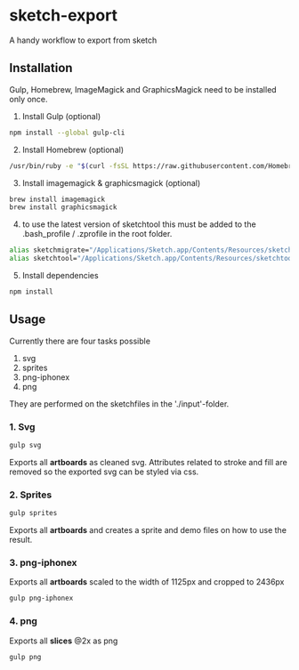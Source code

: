 # sketch-export
A handy workflow to export from sketch

## Installation

Gulp, Homebrew, ImageMagick and GraphicsMagick need to be installed only once.

1. Install Gulp (optional)
```bash
npm install --global gulp-cli
```
2. Install Homebrew (optional)
```bash
/usr/bin/ruby -e "$(curl -fsSL https://raw.githubusercontent.com/Homebrew/install/master/install)"
```
3. Install imagemagick & graphicsmagick (optional)
```bash
brew install imagemagick
brew install graphicsmagick
```
4. to use the latest version of sketchtool this must be added to the .bash_profile / .zprofile in the root folder.
```bash
alias sketchmigrate="/Applications/Sketch.app/Contents/Resources/sketchtool/bin/sketchmigrate"
alias sketchtool="/Applications/Sketch.app/Contents/Resources/sketchtool/bin/sketchtool"
```
5. Install dependencies
```bash
npm install
```

## Usage

Currently there are four tasks possible

1. svg
2. sprites
3. png-iphonex
4. png

They are performed on the sketchfiles in the './input'-folder.

### 1. Svg

```bash
gulp svg
```
Exports all **artboards** as cleaned svg. Attributes related to stroke and fill are removed so the exported svg can be styled via css.

### 2. Sprites

```bash
gulp sprites
```
Exports all **artboards** and creates a sprite and demo files on how to use the result.

### 3. png-iphonex

Exports all **artboards** scaled to the width of 1125px and cropped to 2436px
```bash
gulp png-iphonex
```

### 4. png
Exports all **slices** @2x as png 
```bash
gulp png
```
